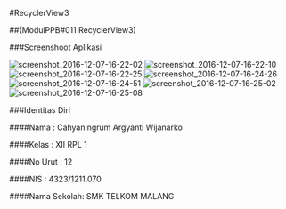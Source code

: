 #RecyclerView3

##(ModulPPB#011 RecyclerView3)


###Screenshoot Aplikasi

![screenshot_2016-12-07-16-22-02](https://cloud.githubusercontent.com/assets/22116762/20960331/818164f2-bc92-11e6-9e79-b7430910bf5d.png)
![screenshot_2016-12-07-16-22-10](https://cloud.githubusercontent.com/assets/22116762/20960332/8185aeae-bc92-11e6-8080-ffd5de281c20.png)
![screenshot_2016-12-07-16-22-25](https://cloud.githubusercontent.com/assets/22116762/20960333/8189bcba-bc92-11e6-91ee-6f8e1375f55a.png)
![screenshot_2016-12-07-16-24-26](https://cloud.githubusercontent.com/assets/22116762/20960334/8193bfa8-bc92-11e6-82f6-818074007891.png)
![screenshot_2016-12-07-16-24-51](https://cloud.githubusercontent.com/assets/22116762/20960335/819485be-bc92-11e6-889a-89a3896c0dfb.png)
![screenshot_2016-12-07-16-25-02](https://cloud.githubusercontent.com/assets/22116762/20960336/81afd4cc-bc92-11e6-9502-0ef1f92d35a7.png)
![screenshot_2016-12-07-16-25-08](https://cloud.githubusercontent.com/assets/22116762/20960337/81bc164c-bc92-11e6-93f6-0725138de8e9.png)



###Identitas Diri

####Nama : Cahyaningrum Argyanti Wijanarko

####Kelas : XII RPL 1

####No Urut : 12

####NIS : 4323/1211.070

####Nama Sekolah: SMK TELKOM MALANG
